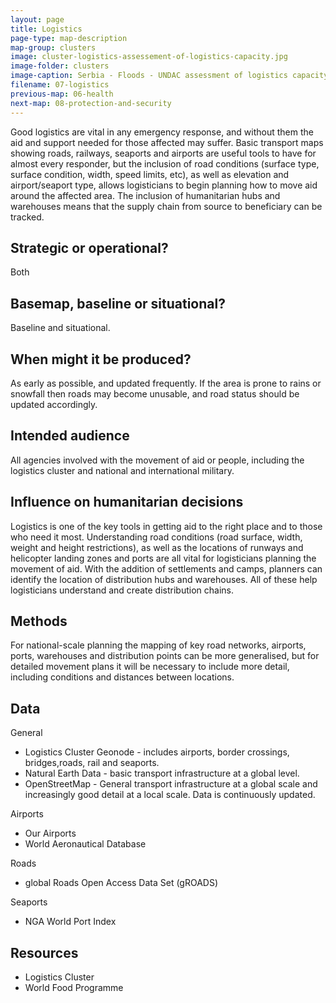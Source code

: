 ```yaml
---
layout: page
title: Logistics
page-type: map-description
map-group: clusters
image: cluster-logistics-assessement-of-logistics-capacity.jpg
image-folder: clusters
image-caption: Serbia - Floods - UNDAC assessment of logistics capacity, 26 May 2014
filename: 07-logistics
previous-map: 06-health
next-map: 08-protection-and-security
---
```

Good logistics are vital in any emergency response, and without them the aid and support needed for those affected may suffer. Basic transport maps showing roads, railways, seaports and airports are useful tools to have for almost every responder, but the inclusion of road conditions \(surface type, surface condition, width, speed limits, etc\), as well as elevation and airport/seaport type, allows logisticians to begin planning how to move aid around the affected area. The inclusion of humanitarian hubs and warehouses means that the supply chain from source to beneficiary can be tracked.

## Strategic or operational?

Both

## Basemap, baseline or situational?

Baseline and situational.

## When might it be produced?

As early as possible, and updated frequently. If the area is prone to rains or snowfall then roads may become unusable, and road status should be updated accordingly.

## Intended audience

All agencies involved with the movement of aid or people, including the logistics cluster and national and international military.

## Influence on humanitarian decisions

Logistics is one of the key tools in getting aid to the right place and to those who need it most. Understanding road conditions \(road surface, width, weight and height restrictions\), as well as the locations of runways and helicopter landing zones and ports are all vital for logisticians planning the movement of aid. With the addition of settlements and camps, planners can identify the location of distribution hubs and warehouses. All of these help logisticians understand and create distribution chains.

## Methods

For national-scale planning the mapping of key road networks, airports, ports, warehouses and distribution points can be more generalised, but for detailed movement plans it will be necessary to include more detail, including conditions and distances between locations.

## Data

General

* Logistics Cluster Geonode - includes airports, border crossings, bridges,roads, rail and seaports.
* Natural Earth Data - basic transport infrastructure at a global level.
* OpenStreetMap - General transport infrastructure at a global scale and increasingly good detail at a local scale. Data is continuously updated.

Airports

* Our Airports
* World Aeronautical Database

Roads

* global Roads Open Access Data Set \(gROADS\)

Seaports

* NGA World Port Index

## Resources

* Logistics Cluster
* World Food Programme


